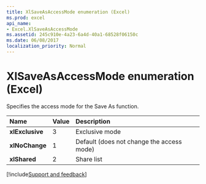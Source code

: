 ```yaml
---
title: XlSaveAsAccessMode enumeration (Excel)
ms.prod: excel
api_name:
- Excel.XlSaveAsAccessMode
ms.assetid: 245c910e-4a23-6a4d-40a1-68528f06150c
ms.date: 06/08/2017
localization_priority: Normal
---
```



# XlSaveAsAccessMode enumeration (Excel)

Specifies the access mode for the Save As function.



|Name|Value|Description|
|:-----|:-----|:-----|
| **xlExclusive**|3|Exclusive mode|
| **xlNoChange**|1|Default (does not change the access mode)|
| **xlShared**|2|Share list|

[!include[Support and feedback](~/includes/feedback-boilerplate.md)]
